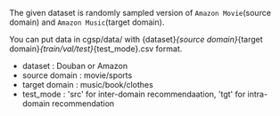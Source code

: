 
The given dataset is randomly sampled version of `Amazon Movie`(source domain) and `Amazon Music`(target domain).

You can put data in cgsp/data/ with {dataset}_{source domain}_{target domain}_{train/val/test}_{test_mode}.csv format.
- dataset : Douban or Amazon
- source domain : movie/sports 
- target domain : music/book/clothes
- test_mode : 'src' for inter-domain recommendaation, 'tgt' for intra-domain recommendation
